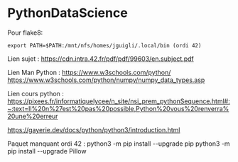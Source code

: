# PythonDataScience

Pour flake8:

	export PATH=$PATH:/mnt/nfs/homes/jguigli/.local/bin (ordi 42)


Lien sujet :
https://cdn.intra.42.fr/pdf/pdf/99603/en.subject.pdf  


Lien Man Python :
https://www.w3schools.com/python/  
https://www.w3schools.com/python/numpy/numpy_data_types.asp  

Lien cours python :
https://pixees.fr/informatiquelycee/n_site/nsi_prem_pythonSequence.html#:~:text=Il%20n%27est%20pas%20possible,Python%20vous%20renverra%20une%20erreur  

https://gayerie.dev/docs/python/python3/introduction.html  

Paquet manquant ordi 42 :
python3 -m pip install --upgrade pip
python3 -m pip install --upgrade Pillow

